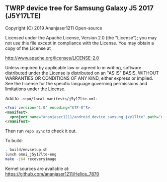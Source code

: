 ## TWRP device tree for Samsung Galaxy J5 2017 (J5Y17LTE)

 Copyright (C) 2019 Ananjaser1211 Open-source

 Licensed under the Apache License, Version 2.0 (the "License");
 you may not use this file except in compliance with the License.
 You may obtain a copy of the License at

 http://www.apache.org/licenses/LICENSE-2.0

 Unless required by applicable law or agreed to in writing, software
 distributed under the License is distributed on an "AS IS" BASIS,
 WITHOUT WARRANTIES OR CONDITIONS OF ANY KIND, either express or implied.
 See the License for the specific language governing permissions and
 limitations under the License.


Add to `.repo/local_manifests/j5y17lte.xml`:

```xml
<?xml version="1.0" encoding="UTF-8"?>
<manifest>
  <project name="ananjaser1211/android_device_samsung_jxy17lte" path="device/samsung/j5y17lte" remote="github" revision="j5y17lte" />
</manifest>
```

Then run `repo sync` to check it out.

To build:

```sh
. build/envsetup.sh
lunch omni_j5y17lte-eng
make -j64 recoveryimage
```

Kernel sources are available at: https://github.com/ananjaser1211/Helios_7870
